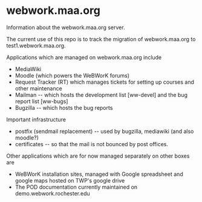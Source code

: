 # webwork.maa.org
Information about the webwork.maa.org server.

The current use of this repo is to track the migration of webwork.maa.org to test1.webwork.maa.org.
 
Applications which are managed on webwork.maa.org include
* MediaWiki
* Moodle (which powers the WeBWorK forums)
* Request Tracker (RT) which manages tickets for setting up courses and other maintenance
* Mailman -- which hosts the development list [ww-devel] and the bug report list [ww-bugs]
* Bugzilla -- which hosts the bug reports

Important infrastructure
* postfix (sendmail replacement) -- used by bugzilla, mediawiki (and also moodle?)
* certificates -- so that the mail is not bounced by post offices.

Other applications which are for now managed separately on other boxes are 
* WeBWorK installation sites, managed with Google spreadsheet and google maps hosted on TWP's google drive
* The POD documentation currently maintained on demo.webwork.rochester.edu
